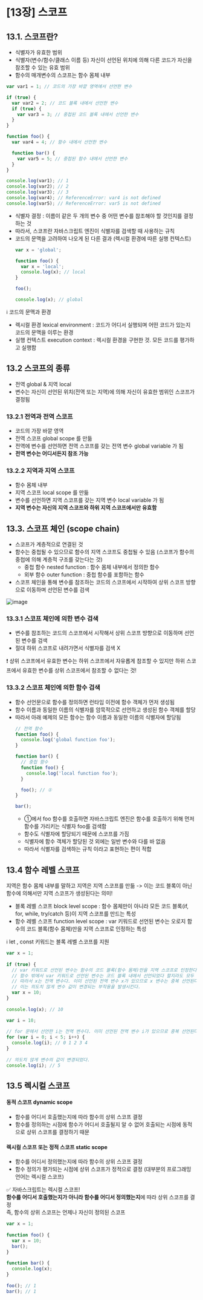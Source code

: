 # [13장] 스코프

## 13.1. 스코프란?
- 식별자가 유효한 범위
- 식별자(변수/함수/클래스 이름 등) 자신이 선언된 위치에 의해 다른 코드가 자신을 참조할 수 있는 유효 범위
- 함수의 매개변수의 스코프는 함수 몸체 내부
```jsx
var var1 = 1; // 코드의 가장 바깥 영역에서 선언한 변수

if (true) {
  var var2 = 2; // 코드 블록 내에서 선언한 변수
  if (true) {
    var var3 = 3; // 중첩된 코드 블록 내에서 선언한 변수
  }
}

function foo() {
  var var4 = 4; // 함수 내에서 선언한 변수

  function bar() {
    var var5 = 5; // 중첩된 함수 내에서 선언한 변수
  }
}

console.log(var1); // 1
console.log(var2); // 2
console.log(var3); // 3
console.log(var4); // ReferenceError: var4 is not defined
console.log(var5); // ReferenceError: var5 is not defined
```

- 식별자 결정 : 이름이 같은 두 개의 변수 중 어떤 변수를 참조해야 할 것인지를 결정 하는 것
- 따라서, 스코프란 자바스크립트 엔진이 식별자를 검색할 때 사용하는 규칙
- 코드의 문맥을 고려하여 나오게 된 다른 결과 (렉시컬 환경에 따른 실행 컨텍스트)
  ```jsx
  var x = 'global';

  function foo() {
    var x = 'local';
    console.log(x); // local
  }

  foo();

  console.log(x); // global
  ```
ℹ️ 코드의 문맥과 환경
- 렉시컬 환경 lexical environment : 코드가 어디서 실행되며 어떤 코드가 있는지 코드의 문맥을 이루는 환경
- 실행 컨텍스트 execution context : 렉시컬 환경을 구현한 것. 모든 코드를 평가하고 실행함

## 13.2 스코프의 종류
- 전역 global & 지역 local
- 변수는 자신이 선언된 위치(전역 또는 지역)에 의해 자신이 유효한 범위인 스코프가 결정됨

### 13.2.1 전역과 전역 스코프
- 코드의 가장 바깥 영역
- 전역 스코프 global scope 를 만듦
- 전역에 변수를 선언하면 전역 스코프를 갖는 전역 변수 global variable 가 됨
- **전역 변수는 어디서든지 참조 가능**

### 13.2.2 지역과 지역 스코프
- 함수 몸체 내부
- 지역 스코프 local scope 를 만듦
- 변수를 선언하면 지역 스코프를 갖는 지역 변수 local variable 가 됨
- **지역 변수는 자신의 지역 스코프와 하위 지역 스코프에서만 유효함**

## 13.3. 스코프 체인 (scope chain)
- 스코프가 계층적으로 연결된 것
- 함수는 중첩될 수 있으므로 함수의 지역 스코프도 중첩될 수 있음 (스코프가 함수의 중첩에 의해 계층적 구조를 갖는다는 것)
  - 중첩 함수 nested function : 함수 몸체 내부에서 정의한 함수
  - 외부 함수 outer function : 중첩 함수를 포함하는 함수
- 스코프 체인을 통해 변수를 참조하는 코드의 스코프에서 시작하여 상위 스코프 방향으로 이동하며 선언된 변수를 검색

![image](https://github.com/hyeonseok98/js-deep-dive-study/assets/157561573/47d753d5-451b-4547-9c09-8ed1682ffc28)

### 13.3.1 스코프 체인에 의한 변수 검색
- 변수를 참조하는 코드의 스코프에서 시작해서 상위 스코프 방향으로 이동하며 선언된 변수를 검색
- 절대 하위 스코프로 내려가면서 식별자를 검색 X

❗️ 상위 스코프에서 유효한 변수는 하위 스코프에서 자유롭게 참조할 수 있지만 하위 스코프에서 유효한 변수를 상위 스코프에서 참조할 수 없다는 것!

### 13.3.2 스코프 체인에 의한 함수 검색
- 함수 선언문으로 함수를 정의하면 런타임 이전에 함수 객체가 먼저 생성됨
- 함수 이름과 동일한 이름의 식별자를 암묵적으로 선언하고 생성된 함수 객체를 할당
- 따라서 아래 예제의 모든 함수는 함수 이름과 동일한 이름의 식별자에 할당됨
  ```jsx
  // 전역 함수
  function foo() {
    console.log('global function foo');
  }

  function bar() {
    // 중첩 함수
    function foo() {
      console.log('local function foo');
    }

    foo(); // ①
  }

  bar();
  ```
  - ①에서 foo 함수를 호출하면 자바스크립트 엔진은 함수를 호출하기 위해 먼저 함수를 가리키는 식별자 foo를 검색함
  - 함수도 식별자에 할당되기 때문에 스코프를 가짐
  - 식별자에 함수 객체가 할당된 것 외에는 일반 변수와 다를 바 없음
  - 따라서 식별자를 검색하는 규칙 이라고 표현하는 편이 적합

## 13.4 함수 레벨 스코프
지역은 함수 몸체 내부를 말하고 지역은 지역 스코프를 만듦 -> 이는 코드 블록이 아닌 함수에 의해서만 지역 스코프가 생성된다는 의미!

- 블록 레벨 스코프 block level scope : 함수 몸체만이 아니라 모든 코드 블록(if, for, while, try/catch 등)이 지역 스코프를 만드는 특성
- 함수 레벨 스코프 function level scope : var 키워드로 선언된 변수는 오로지 함수의 코드 블록(함수 몸체)만을 지역 스코프로 인정하는 특성

ℹ️ let , const 키워드는 블록 레벨 스코프를 지원

```jsx
var x = 1;
   
if (true) {
  // var 키워드로 선언된 변수는 함수의 코드 블록(함수 몸체)만을 지역 스코프로 인정한다.
  // 함수 밖에서 var 키워드로 선언된 변수는 코드 블록 내에서 선언되었다 할지라도 모두 전역 변수다.
  // 따라서 x는 전역 변수다. 이미 선언된 전역 변수 x가 있으므로 x 변수는 중복 선언된다.
  // 이는 의도치 않게 변수 값이 변경되는 부작용을 발생시킨다.
  var x = 10;
}
   
console.log(x); // 10
```
```jsx
var i = 10;
   
// for 문에서 선언한 i는 전역 변수다. 이미 선언된 전역 변수 i가 있으므로 중복 선언된다.
for (var i = 0; i < 5; i++) {
  console.log(i); // 0 1 2 3 4
}
   
// 의도치 않게 변수의 값이 변경되었다.
console.log(i); // 5
```

## 13.5 렉시컬 스코프
#### 동적 스코프 dynamic scope
- 함수를 어디서 호출했는지에 따라 함수의 상위 스코프 결정
- 함수를 정의하는 시점에 함수가 어디서 호출될지 알 수 없어 호출되는 시점에 동적으로 상위 스코프를 결정하기 때문

#### 렉시컬 스코프 또는 정적 스코프 static scope
- 함수를 어디서 정의했는지에 따라 함수의 상위 스코프 결정
- 함수 정의가 평가되는 시점에 상위 스코프가 정적으로 결정 (대부분의 프로그래밍 언어는 렉시컬 스코프)

✅ 자바스크립트는 렉시컬 스코프!<br />
**함수를 어디서 호출했는지가 아니라 함수를 어디서 정의했는지**에 따라 상위 스코프를 결정<br />
즉, 함수의 상위 스코프는 언제나 자신이 정의된 스코프<br />

```jsx
var x = 1;
   
function foo() {
  var x = 10;
  bar();
}
   
function bar() {
  console.log(x);
}
   
foo(); // 1
bar(); // 1
```
